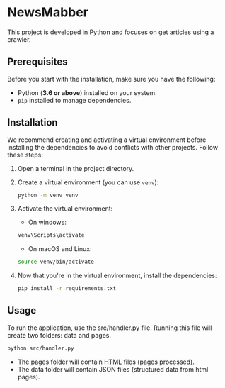 # NewsMabber

This project is developed in Python and focuses on get articles using a crawler.

## Prerequisites

Before you start with the installation, make sure you have the following:

- Python (**3.6 or above**) installed on your system.
- `pip` installed to manage dependencies.

## Installation

We recommend creating and activating a virtual environment before installing the dependencies to avoid conflicts with other projects. Follow these steps:

1. Open a terminal in the project directory.

2. Create a virtual environment (you can use `venv`):

   ```bash
   python -m venv venv
   ```

1. Activate the virtual environment:
    - On windows:
    ```bash
    venv\Scripts\activate
    ```

    - On macOS and Linux:
    ```bash
    source venv/bin/activate
    ```
    
2. Now that you're in the virtual environment, install the dependencies:
    ```bash
    pip install -r requirements.txt
    ```
## Usage

To run the application, use the src/handler.py file. Running this file will create two folders: data and pages.

```bash
python src/handler.py
```

- The pages folder will contain HTML files (pages processed).
- The data folder will contain JSON files (structured data from html pages).
